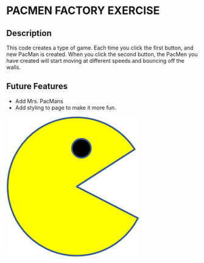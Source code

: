# PACMEN FACTORY EXERCISE
## Description
This code creates a type of game. Each time you click the first button, and new PacMan is created. When you click the second button, the PacMen you have created will start moving at different speeds and bouncing off the walls.
## Future Features
* Add Mrs. PacMans
* Add styling to page to make it more fun.

<img src="PacMan1.png">
